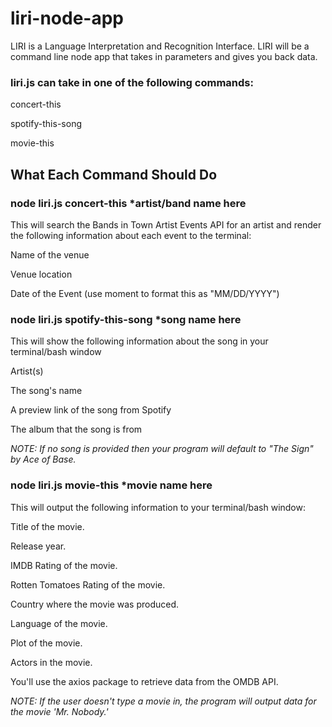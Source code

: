 # liri-node-app
 LIRI is a Language Interpretation and Recognition Interface. 
 LIRI will be a command line node app that takes in parameters and gives you back data.
 
 
### liri.js can take in one of the following commands:

concert-this

spotify-this-song

movie-this


## What Each Command Should Do


### node liri.js concert-this *artist/band name here


This will search the Bands in Town Artist Events API for an artist and render the following information about each event to the terminal:

Name of the venue

Venue location

Date of the Event (use moment to format this as "MM/DD/YYYY")


### node liri.js spotify-this-song *song name here

This will show the following information about the song in your terminal/bash window

Artist(s)

The song's name

A preview link of the song from Spotify

The album that the song is from

_*NOTE: If no song is provided then your program will default to "The Sign" by Ace of Base.*_


### node liri.js movie-this *movie name here


This will output the following information to your terminal/bash window:

Title of the movie.
  
Release year.

IMDB Rating of the movie.

Rotten Tomatoes Rating of the movie.

Country where the movie was produced.

Language of the movie.

Plot of the movie.

Actors in the movie.

  
You'll use the axios package to retrieve data from the OMDB API. 

_*NOTE: If the user doesn't type a movie in, the program will output data for the movie 'Mr. Nobody.'*_



